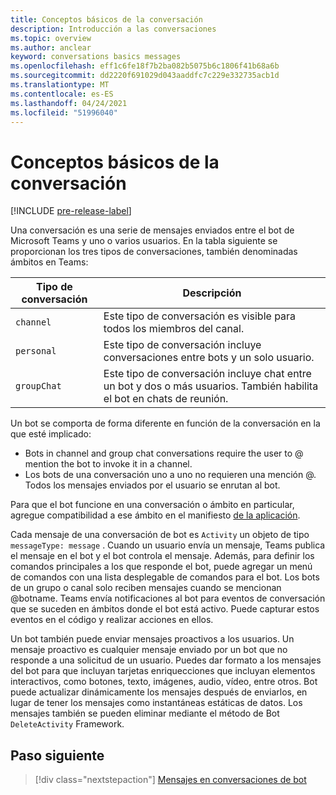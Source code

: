 ```yaml
---
title: Conceptos básicos de la conversación
description: Introducción a las conversaciones
ms.topic: overview
ms.author: anclear
keyword: conversations basics messages
ms.openlocfilehash: eff1c6fe18f7b2ba082b5075b6c1806f41b68a6b
ms.sourcegitcommit: dd2220f691029d043aaddfc7c229e332735acb1d
ms.translationtype: MT
ms.contentlocale: es-ES
ms.lasthandoff: 04/24/2021
ms.locfileid: "51996040"
---
```

# <a name="conversation-basics"></a>Conceptos básicos de la conversación

[!INCLUDE [pre-release-label](~/includes/v4-to-v3-pointer-bots.md)]

Una conversación es una serie de mensajes enviados entre el bot de Microsoft Teams y uno o varios usuarios. En la tabla siguiente se proporcionan los tres tipos de conversaciones, también denominadas ámbitos en Teams:

| Tipo de conversación | Descripción |
| ------- | ----------- |
| `channel` | Este tipo de conversación es visible para todos los miembros del canal. |
| `personal` | Este tipo de conversación incluye conversaciones entre bots y un solo usuario. |
| `groupChat` | Este tipo de conversación incluye chat entre un bot y dos o más usuarios. También habilita el bot en chats de reunión. |

Un bot se comporta de forma diferente en función de la conversación en la que esté implicado:

* Bots in channel and group chat conversations require the user to @ mention the bot to invoke it in a channel.
* Los bots de una conversación uno a uno no requieren una mención @. Todos los mensajes enviados por el usuario se enrutan al bot.

Para que el bot funcione en una conversación o ámbito en particular, agregue compatibilidad a ese ámbito en el manifiesto [de la aplicación](~/resources/schema/manifest-schema.md).

Cada mensaje de una conversación de bot es `Activity` un objeto de tipo `messageType: message` . Cuando un usuario envía un mensaje, Teams publica el mensaje en el bot y el bot controla el mensaje. Además, para definir los comandos principales a los que responde el bot, puede agregar un menú de comandos con una lista desplegable de comandos para el bot. Los bots de un grupo o canal solo reciben mensajes cuando se mencionan @botname. Teams envía notificaciones al bot para eventos de conversación que se suceden en ámbitos donde el bot está activo. Puede capturar estos eventos en el código y realizar acciones en ellos. 

Un bot también puede enviar mensajes proactivos a los usuarios. Un mensaje proactivo es cualquier mensaje enviado por un bot que no responde a una solicitud de un usuario. Puedes dar formato a los mensajes del bot para que incluyan tarjetas enriquecciones que incluyan elementos interactivos, como botones, texto, imágenes, audio, vídeo, entre otros. Bot puede actualizar dinámicamente los mensajes después de enviarlos, en lugar de tener los mensajes como instantáneas estáticas de datos. Los mensajes también se pueden eliminar mediante el método de Bot `DeleteActivity` Framework.

## <a name="next-step"></a>Paso siguiente

> [!div class="nextstepaction"]
> [Mensajes en conversaciones de bot](~/bots/how-to/conversations/conversation-messages.md)
